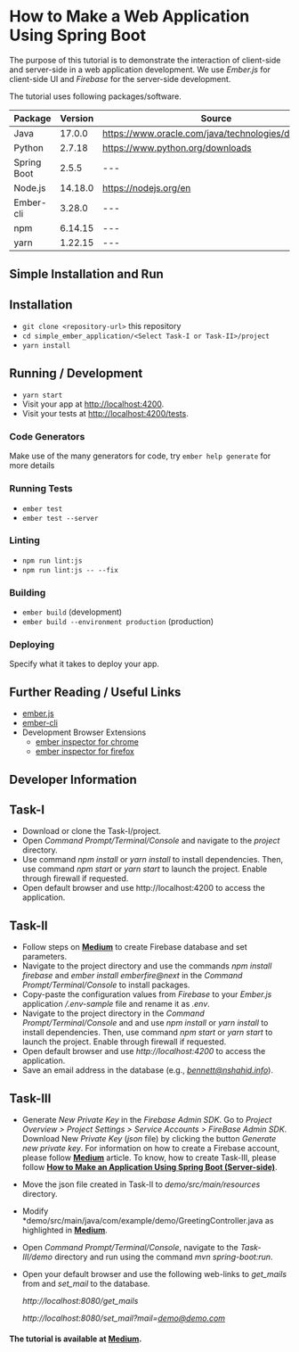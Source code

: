 # How to Make a Web Application Using Spring Boot
The purpose of this tutorial is to demonstrate the interaction of client-side and server-side in a web application development. We use *Ember.js* for client-side UI and *Firebase* for the server-side development. 

The tutorial uses following packages/software.

**Package** | **Version** | **Source**
--- | --- | ---
Java | 17.0.0 | https://www.oracle.com/java/technologies/downloads
Python | 2.7.18 | https://www.python.org/downloads
Spring Boot | 2.5.5 | ---
Node.js | 14.18.0 | https://nodejs.org/en
Ember-cli | 3.28.0 | ---
npm | 6.14.15 | ---
yarn | 1.22.15 | ---

## Simple Installation and Run

## Installation

* `git clone <repository-url>` this repository
* `cd simple_ember_application/<Select Task-I or Task-II>/project`
* `yarn install`

## Running / Development

* `yarn start`
* Visit your app at [http://localhost:4200](http://localhost:4200).
* Visit your tests at [http://localhost:4200/tests](http://localhost:4200/tests).

### Code Generators

Make use of the many generators for code, try `ember help generate` for more details

### Running Tests

* `ember test`
* `ember test --server`

### Linting

* `npm run lint:js`
* `npm run lint:js -- --fix`

### Building

* `ember build` (development)
* `ember build --environment production` (production)

### Deploying

Specify what it takes to deploy your app.

## Further Reading / Useful Links

* [ember.js](https://emberjs.com/)
* [ember-cli](https://ember-cli.com/)
* Development Browser Extensions
  * [ember inspector for chrome](https://chrome.google.com/webstore/detail/ember-inspector/bmdblncegkenkacieihfhpjfppoconhi)
  * [ember inspector for firefox](https://addons.mozilla.org/en-US/firefox/addon/ember-inspector/)

## Developer Information 

## Task-I
* Download or clone the Task-I/project.
* Open *Command Prompt/Terminal/Console* and navigate to the *project* directory.
* Use command *npm install* or *yarn install* to install dependencies. Then, use command *npm start* or *yarn start* to launch the project. Enable through firewall if requested.
* Open default browser and use http://localhost:4200 to access the application.
## Task-II
* Follow steps on [**Medium**](https://nauman-shahid.medium.com/how-to-build-a-simple-ember-application-80f5b8ccb076) to create Firebase database and set parameters.
* Navigate to the project directory and use the commands *npm install firebase* and *ember install emberfire@next* in the *Command Prompt/Terminal/Console* to install packages.
* Copy-paste the configuration values from *Firebase* to your *Ember.js* application */.env-sample* file and rename it as *.env*.
* Navigate to the project directory in the *Command Prompt/Terminal/Console* and and use *npm install* or *yarn install* to install dependencies. Then, use command *npm start* or *yarn start* to launch the project. Enable through firewall if requested.
* Open default browser and use *http://localhost:4200* to access the application.
* Save an email address in the database (e.g., *bennett@nshahid.info*).
## Task-III
* Generate *New Private Key* in the *Firebase Admin SDK*. Go to *Project Overview > Project Settings > Service Accounts > FireBase Admin SDK*. Download New *Private Key* (*json* file) by clicking the button *Generate new private key*. For information on how to create a Firebase account, please follow [**Medium**](https://nauman-shahid.medium.com/how-to-build-a-simple-ember-application-80f5b8ccb076) article. To know, how to create Task-III, please follow [**How to Make an Application Using Spring Boot (Server-side)**](https://medium.com/analytics-vidhya/how-to-make-a-web-application-using-spring-boot-4c89c8e7053e).
* Move the json file created in Task-II to *demo/src/main/resources* directory.
* Modify *demo/src/main/java/com/example/demo/GreetingController.java as highlighted in [**Medium**](https://nauman-shahid.medium.com/how-to-build-a-simple-ember-application-80f5b8ccb076).
* Open *Command Prompt/Terminal/Console*, navigate to the *Task-III/demo* directory and run using the command *mvn spring-boot:run*.
* Open your default browser and use the following web-links to *get_mails* from and *set_mail* to the database.
  
  *http://localhost:8080/get_mails*
  
  *http://localhost:8080/set_mail?mail=demo@demo.com*
  
#### The tutorial is available at [**Medium**](https://nauman-shahid.medium.com/how-to-build-a-simple-ember-application-80f5b8ccb076).

